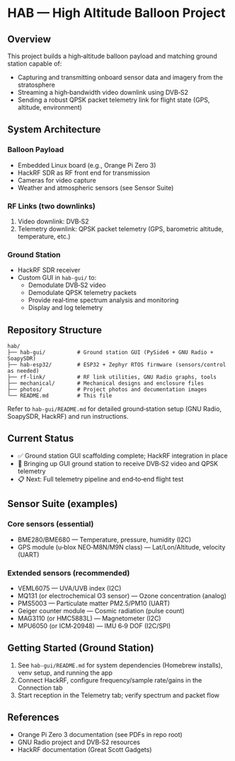 # HAB — High Altitude Balloon Project

## Overview

This project builds a high‑altitude balloon payload and matching ground station capable of:
- Capturing and transmitting onboard sensor data and imagery from the stratosphere
- Streaming a high‑bandwidth video downlink using DVB‑S2
- Sending a robust QPSK packet telemetry link for flight state (GPS, altitude, environment)

## System Architecture

### Balloon Payload
- Embedded Linux board (e.g., Orange Pi Zero 3)
- HackRF SDR as RF front end for transmission
- Cameras for video capture
- Weather and atmospheric sensors (see Sensor Suite)

### RF Links (two downlinks)
1. Video downlink: DVB‑S2
2. Telemetry downlink: QPSK packet telemetry (GPS, barometric altitude, temperature, etc.)

### Ground Station
- HackRF SDR receiver
- Custom GUI in `hab-gui/` to:
  - Demodulate DVB‑S2 video
  - Demodulate QPSK telemetry packets
  - Provide real‑time spectrum analysis and monitoring
  - Display and log telemetry

## Repository Structure

```
hab/
├── hab-gui/          # Ground station GUI (PySide6 + GNU Radio + SoapySDR)
├── hab-esp32/        # ESP32 + Zephyr RTOS firmware (sensors/control as needed)
├── rf-link/          # RF link utilities, GNU Radio graphs, tools
├── mechanical/       # Mechanical designs and enclosure files
├── photos/           # Project photos and documentation images
└── README.md         # This file
```

Refer to `hab-gui/README.md` for detailed ground‑station setup (GNU Radio, SoapySDR, HackRF) and run instructions.

## Current Status
- ✅ Ground station GUI scaffolding complete; HackRF integration in place
- 🚧 Bringing up GUI ground station to receive DVB‑S2 video and QPSK telemetry
- 📋 Next: Full telemetry pipeline and end‑to‑end flight test

## Sensor Suite (examples)

### Core sensors (essential)
- BME280/BME680 — Temperature, pressure, humidity (I2C)
- GPS module (u‑blox NEO‑M8N/M9N class) — Lat/Lon/Altitude, velocity (UART)

### Extended sensors (recommended)
- VEML6075 — UVA/UVB index (I2C)
- MQ131 (or electrochemical O3 sensor) — Ozone concentration (analog)
- PMS5003 — Particulate matter PM2.5/PM10 (UART)
- Geiger counter module — Cosmic radiation (pulse count)
- MAG3110 (or HMC5883L) — Magnetometer (I2C)
- MPU6050 (or ICM‑20948) — IMU 6‑9 DOF (I2C/SPI)

## Getting Started (Ground Station)
1. See `hab-gui/README.md` for system dependencies (Homebrew installs), venv setup, and running the app
2. Connect HackRF, configure frequency/sample rate/gains in the Connection tab
3. Start reception in the Telemetry tab; verify spectrum and packet flow

## References
- Orange Pi Zero 3 documentation (see PDFs in repo root)
- GNU Radio project and DVB‑S2 resources
- HackRF documentation (Great Scott Gadgets)

